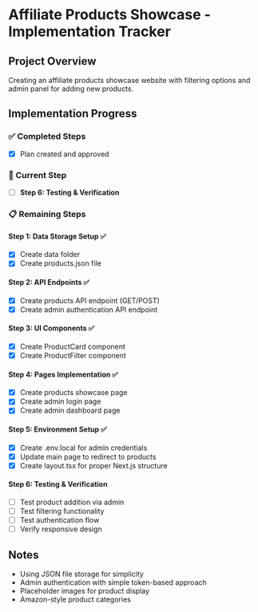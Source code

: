 # Affiliate Products Showcase - Implementation Tracker

## Project Overview
Creating an affiliate products showcase website with filtering options and admin panel for adding new products.

## Implementation Progress

### ✅ Completed Steps
- [x] Plan created and approved

### 🔄 Current Step
- [ ] **Step 6: Testing & Verification**

### 📋 Remaining Steps

#### Step 1: Data Storage Setup ✅
- [x] Create data folder
- [x] Create products.json file

#### Step 2: API Endpoints ✅
- [x] Create products API endpoint (GET/POST)
- [x] Create admin authentication API endpoint

#### Step 3: UI Components ✅
- [x] Create ProductCard component
- [x] Create ProductFilter component

#### Step 4: Pages Implementation ✅
- [x] Create products showcase page
- [x] Create admin login page
- [x] Create admin dashboard page

#### Step 5: Environment Setup ✅
- [x] Create .env.local for admin credentials
- [x] Update main page to redirect to products
- [x] Create layout.tsx for proper Next.js structure

#### Step 6: Testing & Verification
- [ ] Test product addition via admin
- [ ] Test filtering functionality
- [ ] Test authentication flow
- [ ] Verify responsive design

## Notes
- Using JSON file storage for simplicity
- Admin authentication with simple token-based approach
- Placeholder images for product display
- Amazon-style product categories
